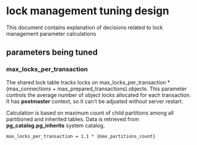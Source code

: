 # lock management tuning design


This document contains explanation of decisions related to lock management parameter calculations

## parameters being tuned

### max_locks_per_transaction

The shared lock table tracks locks on
max_locks_per_transaction * (max_connections + max_prepared_transactions) objects.
This parameter controls the average number of object locks allocated for each transaction.
It has **postmaster** context, so it can't be adjusted without server restart.

Calculation is based on maximum count of child partitions among all partitioned and inherited tables.
Data is retrieved from **pg_catalog.pg_inherits** system catalog.

```
max_locks_per_transaction = 1.1 * {max_partitions_count}
```